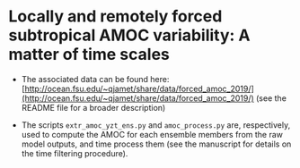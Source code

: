 # Locally and remotely forced subtropical AMOC variability: A matter of time scales 

- The associated data can be found here: [http://ocean.fsu.edu/~qjamet/share/data/forced_amoc_2019/](http://ocean.fsu.edu/~qjamet/share/data/forced_amoc_2019/) (see the README file for a broader description)

- The scripts ```extr_amoc_yzt_ens.py``` and ```amoc_process.py``` are, respectively, used to compute the AMOC for each ensemble members from the raw model outputs, and time process them (see the manuscript for details on the time filtering procedure).
